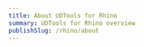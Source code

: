 ```yaml
---
title: About UDTools for Rhino
summary: UDTools for Rhino overview
publishSlug: /rhino/about
---
```



